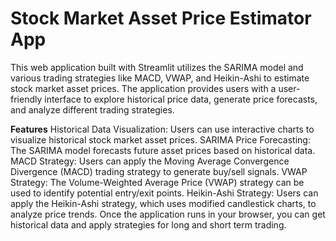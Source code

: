 # Stock Market Asset Price Estimator App
This web application built with Streamlit utilizes the SARIMA model and various trading strategies like MACD, VWAP, and Heikin-Ashi to estimate stock market asset prices. The application provides users with a user-friendly interface to explore historical price data, generate price forecasts, and analyze different trading strategies.

**Features**
Historical Data Visualization: Users can use interactive charts to visualize historical stock market asset prices.
SARIMA Price Forecasting: The SARIMA model forecasts future asset prices based on historical data.
MACD Strategy: Users can apply the Moving Average Convergence Divergence (MACD) trading strategy to generate buy/sell signals.
VWAP Strategy: The Volume-Weighted Average Price (VWAP) strategy can be used to identify potential entry/exit points.
Heikin-Ashi Strategy: Users can apply the Heikin-Ashi strategy, which uses modified candlestick charts, to analyze price trends.
Once the application runs in your browser, you can get historical data and apply strategies for long and short term trading.

